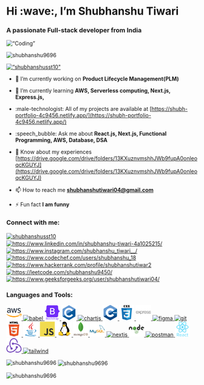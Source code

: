 <h1 align=“center”>Hi :wave:, I’m Shubhanshu Tiwari</h1>
<h3 align=“center”>A passionate Full-stack developer from India</h3>
<img align=“right” alt=“Coding” width=“400” src=“https://cdn.dribbble.com/users/1162077/screenshots/3848914/programmer.gif”>
<p align=“left”> <img src="https://komarev.com/ghpvc/?username=shubhanshu9696&label=Profile%20views&color=0e75b6&style=flat" alt="shubhanshu9696" /> </p>
<p align=“left”> <a href=“https://x.com/shubhanshusst10” target=“blank”><img src=“https://img.shields.io/twitter/follow/shubhanshusst10?logo=twitter&style=for-the-badge” alt=“shubhanshusst10" /></a> </p>

- 🔭 I’m currently working on **Product Lifecycle Management(PLM)** 

- 🌱 I’m currently learning **AWS, Serverless computing, Next.js, Express.js,**
  
- :male-technologist: All of my projects are available at [https://shubh-portfolio-4c9456.netlify.app/](https://shubh-portfolio-4c9456.netlify.app/)
  
- :speech_bubble: Ask me about **React.js, Next.js, Functional Programming, AWS, Database, DSA**
  
- 📄 Know about my experiences [https://drive.google.com/drive/folders/13KXuznvmshhJWb9fupA0onleoqcKGUYJ](https://drive.google.com/drive/folders/13KXuznvmshhJWb9fupA0onleoqcKGUYJ)
  
- :mailbox: How to reach me **shubhanshutiwari04@gmail.com**
  
- :zap: Fun fact **I am funny**
<h3 align="left">Connect with me:</h3>
<p align="left">
<a href="https://twitter.com/shubhanshusst10" target="blank"><img align="center" src="https://raw.githubusercontent.com/rahuldkjain/github-profile-readme-generator/master/src/images/icons/Social/twitter.svg" alt="shubhanshusst10" height="30" width="40" /></a>
<a href="https://linkedin.com/in/https://www.linkedin.com/in/shubhanshu-tiwari-4a1025215/" target="blank"><img align="center" src="https://raw.githubusercontent.com/rahuldkjain/github-profile-readme-generator/master/src/images/icons/Social/linked-in-alt.svg" alt="https://www.linkedin.com/in/shubhanshu-tiwari-4a1025215/" height="30" width="40" /></a>
<a href="https://instagram.com/https://www.instagram.com/shubhanshu_tiwari__/" target="blank"><img align="center" src="https://raw.githubusercontent.com/rahuldkjain/github-profile-readme-generator/master/src/images/icons/Social/instagram.svg" alt="https://www.instagram.com/shubhanshu_tiwari__/" height="30" width="40" /></a>
<a href="https://www.codechef.com/users/https://www.codechef.com/users/shubhanshu_18" target="blank"><img align="center" src="https://cdn.jsdelivr.net/npm/simple-icons@3.1.0/icons/codechef.svg" alt="https://www.codechef.com/users/shubhanshu_18" height="30" width="40" /></a>
<a href="https://www.hackerrank.com/https://www.hackerrank.com/profile/shubhanshutiwar2" target="blank"><img align="center" src="https://raw.githubusercontent.com/rahuldkjain/github-profile-readme-generator/master/src/images/icons/Social/hackerrank.svg" alt="https://www.hackerrank.com/profile/shubhanshutiwar2" height="30" width="40" /></a>
<a href="https://www.leetcode.com/https://leetcode.com/shubhanshu9450/" target="blank"><img align="center" src="https://raw.githubusercontent.com/rahuldkjain/github-profile-readme-generator/master/src/images/icons/Social/leet-code.svg" alt="https://leetcode.com/shubhanshu9450/" height="30" width="40" /></a>
<a href="https://auth.geeksforgeeks.org/user/https://www.geeksforgeeks.org/user/shubhanshutiwari04/" target="blank"><img align="center" src="https://raw.githubusercontent.com/rahuldkjain/github-profile-readme-generator/master/src/images/icons/Social/geeks-for-geeks.svg" alt="https://www.geeksforgeeks.org/user/shubhanshutiwari04/" height="30" width="40" /></a>
</p>
<h3 align="left">Languages and Tools:</h3>
<p align="left"> <a href="https://aws.amazon.com" target="_blank" rel="noreferrer"> <img src="https://raw.githubusercontent.com/devicons/devicon/master/icons/amazonwebservices/amazonwebservices-original-wordmark.svg" alt="aws" width="40" height="40"/> </a> <a href="https://babeljs.io/" target="_blank" rel="noreferrer"> <img src="https://www.vectorlogo.zone/logos/babeljs/babeljs-icon.svg" alt="babel" width="40" height="40"/> </a> <a href="https://getbootstrap.com" target="_blank" rel="noreferrer"> <img src="https://raw.githubusercontent.com/devicons/devicon/master/icons/bootstrap/bootstrap-plain-wordmark.svg" alt="bootstrap" width="40" height="40"/> </a> <a href="https://www.cprogramming.com/" target="_blank" rel="noreferrer"> <img src="https://raw.githubusercontent.com/devicons/devicon/master/icons/c/c-original.svg" alt="c" width="40" height="40"/> </a> <a href="https://www.chartjs.org" target="_blank" rel="noreferrer"> <img src="https://www.chartjs.org/media/logo-title.svg" alt="chartjs" width="40" height="40"/> </a> <a href="https://www.w3schools.com/cpp/" target="_blank" rel="noreferrer"> <img src="https://raw.githubusercontent.com/devicons/devicon/master/icons/cplusplus/cplusplus-original.svg" alt="cplusplus" width="40" height="40"/> </a> <a href="https://www.w3schools.com/css/" target="_blank" rel="noreferrer"> <img src="https://raw.githubusercontent.com/devicons/devicon/master/icons/css3/css3-original-wordmark.svg" alt="css3" width="40" height="40"/> </a> <a href="https://expressjs.com" target="_blank" rel="noreferrer"> <img src="https://raw.githubusercontent.com/devicons/devicon/master/icons/express/express-original-wordmark.svg" alt="express" width="40" height="40"/> </a> <a href="https://www.figma.com/" target="_blank" rel="noreferrer"> <img src="https://www.vectorlogo.zone/logos/figma/figma-icon.svg" alt="figma" width="40" height="40"/> </a> <a href="https://git-scm.com/" target="_blank" rel="noreferrer"> <img src="https://www.vectorlogo.zone/logos/git-scm/git-scm-icon.svg" alt="git" width="40" height="40"/> </a> <a href="https://www.w3.org/html/" target="_blank" rel="noreferrer"> <img src="https://raw.githubusercontent.com/devicons/devicon/master/icons/html5/html5-original-wordmark.svg" alt="html5" width="40" height="40"/> </a> <a href="https://www.java.com" target="_blank" rel="noreferrer"> <img src="https://raw.githubusercontent.com/devicons/devicon/master/icons/java/java-original.svg" alt="java" width="40" height="40"/> </a> <a href="https://developer.mozilla.org/en-US/docs/Web/JavaScript" target="_blank" rel="noreferrer"> <img src="https://raw.githubusercontent.com/devicons/devicon/master/icons/javascript/javascript-original.svg" alt="javascript" width="40" height="40"/> </a> <a href="https://www.linux.org/" target="_blank" rel="noreferrer"> <img src="https://raw.githubusercontent.com/devicons/devicon/master/icons/linux/linux-original.svg" alt="linux" width="40" height="40"/> </a> <a href="https://www.mongodb.com/" target="_blank" rel="noreferrer"> <img src="https://raw.githubusercontent.com/devicons/devicon/master/icons/mongodb/mongodb-original-wordmark.svg" alt="mongodb" width="40" height="40"/> </a> <a href="https://www.mysql.com/" target="_blank" rel="noreferrer"> <img src="https://raw.githubusercontent.com/devicons/devicon/master/icons/mysql/mysql-original-wordmark.svg" alt="mysql" width="40" height="40"/> </a> <a href="https://nextjs.org/" target="_blank" rel="noreferrer"> <img src="https://cdn.worldvectorlogo.com/logos/nextjs-2.svg" alt="nextjs" width="40" height="40"/> </a> <a href="https://nodejs.org" target="_blank" rel="noreferrer"> <img src="https://raw.githubusercontent.com/devicons/devicon/master/icons/nodejs/nodejs-original-wordmark.svg" alt="nodejs" width="40" height="40"/> </a> <a href="https://postman.com" target="_blank" rel="noreferrer"> <img src="https://www.vectorlogo.zone/logos/getpostman/getpostman-icon.svg" alt="postman" width="40" height="40"/> </a> <a href="https://reactjs.org/" target="_blank" rel="noreferrer"> <img src="https://raw.githubusercontent.com/devicons/devicon/master/icons/react/react-original-wordmark.svg" alt="react" width="40" height="40"/> </a> <a href="https://redux.js.org" target="_blank" rel="noreferrer"> <img src="https://raw.githubusercontent.com/devicons/devicon/master/icons/redux/redux-original.svg" alt="redux" width="40" height="40"/> </a> <a href="https://tailwindcss.com/" target="_blank" rel="noreferrer"> <img src="https://www.vectorlogo.zone/logos/tailwindcss/tailwindcss-icon.svg" alt="tailwind" width="40" height="40"/> </a> </p>

<p><img align="left" src="https://github-readme-stats.vercel.app/api/top-langs?username=shubhanshu9696&show_icons=true&locale=en&layout=compact" alt="shubhanshu9696" /></p>

<p>&nbsp;<img align="center" src="https://github-readme-stats.vercel.app/api?username=shubhanshu9696&show_icons=true&locale=en" alt="shubhanshu9696" /></p>

<p><img align="center" src="https://github-readme-streak-stats.herokuapp.com/?user=shubhanshu9696&" alt="shubhanshu9696" /></p>
